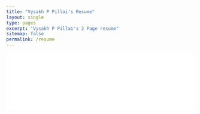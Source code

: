 ```yaml
---
title: "Vysakh P Pillai's Resume"
layout: single
type: pages
excerpt: "Vysakh P Pillai's 2 Page resume"
sitemap: false
permalink: /resume
---
```


<embed src="/_pages/vysakh_pillai-resume.pdf" type="application/pdf" width="100%"/>
